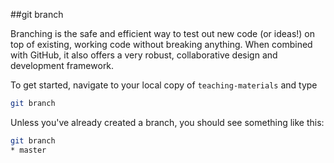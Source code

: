 ##git branch

Branching is the safe and efficient way to test out new code (or ideas!) on top of existing, working code without breaking anything.  When combined with GitHub, it also offers a very robust, collaborative design and development framework.  

To get started, navigate to your local copy of `teaching-materials` and type

```Bash
git branch
```

Unless you've already created a branch, you should see something like this:

```Bash
git branch
* master
```
